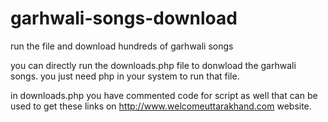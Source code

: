 # garhwali-songs-download
run the file and download hundreds of garhwali songs


you can directly run the downloads.php file to donwload the garhwali songs. you just need php in your system to run that file.

in downloads.php you have commented code for script as well that can be used to get these links on http://www.welcomeuttarakhand.com website.

